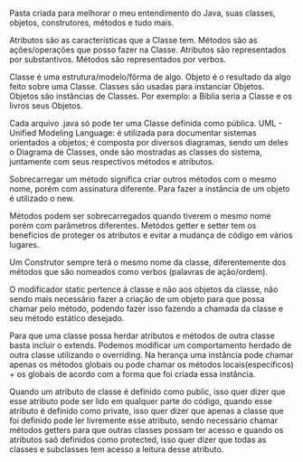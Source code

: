 Pasta criada para melhorar o meu entendimento do Java, suas classes, objetos, construtores, métodos e tudo mais.

Atributos são as características que a Classe tem.
Métodos são as ações/operações que posso fazer na Classe.
Atributos são representados por substantivos.
Métodos são representados por verbos.

Classe é uma estrutura/modelo/fôrma de algo.
Objeto é o resultado da algo feito sobre uma Classe.
Classes são usadas para instanciar Objetos.
Objetos são instâncias de Classes.
Por exemplo: a Bíblia seria a Classe e os livros seus Objetos.

Cada arquivo .java só pode ter uma Classe definida como pública.
UML - Unified Modeling Language:
é utilizada para documentar sistemas orientados a objetos;
é composta por diversos diagramas, sendo um deles o Diagrama de Classes, onde são mostradas as classes do sistema, juntamente com seus respectivos métodos e atributos.

Sobrecarregar um método significa criar outros métodos com o mesmo nome, porém com assinatura diferente.
Para fazer a instância de um objeto é utilizado o new.

Métodos podem ser sobrecarregados quando tiverem o mesmo nome porém com parâmetros diferentes.
Metódos getter e setter tem os benefícios de proteger os atributos e evitar a mudança de código em vários lugares.

Um Construtor sempre terá o mesmo nome da classe, diferentemente dos métodos que são nomeados como verbos (palavras de ação/ordem).

O modificador static pertence à classe e não aos objetos da classe, não sendo mais necessário fazer a criação de um objeto para que possa chamar pelo método, podendo fazer isso fazendo a chamada da classe e seu método estático desejado.

Para que uma classe possa herdar atributos e métodos de outra classe basta incluir o extends.
Podemos modificar um comportamento herdado de outra classe utilizando o overriding.
Na herança uma instância pode chamar apenas os métodos globais ou pode chamar os métodos locais(específicos) + os globais de acordo com a forma que foi criada essa instância.

Quando um atributo de classe é definido como public, isso quer dizer que esse atributo pode ser lido em qualquer parte do código, quando esse atributo é definido como private, isso quer dizer que apenas a classe que foi definido pode ler livremente esse atributo, sendo necessário chamar métodos getters para que outras classes possam ter acesso e quando os atributos saõ definidos como protected, isso quer dizer que todas as classes e subclasses tem acesso a leitura desse atributo.
